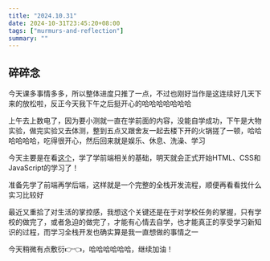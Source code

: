 ```yaml
---
title: "2024.10.31"
date: 2024-10-31T23:45:20+08:00
tags: ["murmurs-and-reflection"]
summary: ""
---
```

## 碎碎念
今天课多事情多多，所以整体进度只推了一点，不过也刚好当作是这连续好几天下来的放松啦，反正今天我下午之后挺开心的哈哈哈哈哈哈哈

上午去上数电了，因为要小测就一直在学前面的内容，没能自学成功，下午是大物实验，做完实验又去体测，整到五点又跟舍友一起去楼下开的火锅搓了一顿，哈哈哈哈哈哈，吃得很开心，然后回来就是娱乐、休息、洗澡、学习

今天主要是在看[这个](https://developer.mozilla.org/en-US/docs/Learn/Getting_started_with_the_web/HTML_basics)，学了学前端相关的基础，明天就会正式开始HTML、CSS和JavaScript的学习了！

准备先学了前端再学后端，这样就是一个完整的全栈开发流程，顺便再看看找什么实习比较好

最近又重拾了对生活的掌控感，我想这个关键还是在于对学校任务的掌握，只有学校的做完了，或者急迫的做完了，才能有心情去自学，也才能真正的享受学习新知识的过程，而学习全栈开发也确实算是我一直想做的事情之一

今天稍微有点敷衍👉👈，哈哈哈哈哈哈，继续加油！
